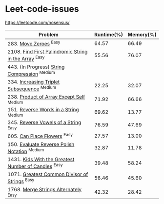 # Leet-code-issues
https://leetcode.com/nosensus/

|Problem|Runtime(%)|Memory(%)|
|--|--|--|
|283.  [Move Zeroes](Easy/MoveZeroes/Program.cs) <sup>Easy<sup>|64.57|66.49|
|2108.  [Find First Palindromic String in the Array](Easy/FindFirstPalindromicStringInTheArray/Program.cs) <sup>Easy<sup>|55.56|76.07|
|443. (In Progress) [String Compression](Medium/StringCompression/Program.cs) <sup>Medium<sup>|||
|334.  [Increasing Triplet Subsequence](Medium/IncreasingTripletSubsequence/Program.cs) <sup>Medium<sup>|22.25|32.07|
|238.  [Product of Array Except Self](Medium/ProductOfArrayExceptSelf/Program.cs) <sup>Medium<sup>|71.92|66.66|
|151.  [Reverse Words in a String](Medium/ReverseWordsInAString/Program.cs) <sup>Medium<sup>|69.62|13.77|
|345.  [Reverse Vowels of a String](Easy/ReverseVowelsOfAString/Program.cs) <sup>Easy<sup>|76.59|47.69|
|605.  [Can Place Flowers](Easy/CanPlaceFlowers/Program.cs) <sup>Easy<sup>|27.57|13.00|
|150.  [Evaluate Reverse Polish Notation](Medium/EvaluateReversePolishNotation/Program.cs) <sup>Medium<sup>|32.87|11.78|
|1431. [Kids With the Greatest Number of Candies](Easy/KidsWithTheGreatestNumberOfCandies/Program.cs) <sup>Easy<sup>|39.48|58.24|
|1071. [Greatest Common Divisor of Strings](Easy/GreatestCommonDivisorOfStrings/Program.cs) <sup>Easy<sup>| 56.46 | 45.60 |
|1768. [Merge Strings Alternately](Easy/MergeStringsAlternately/Program.cs) <sup>Easy<sup>| 42.32 | 28.42 |
